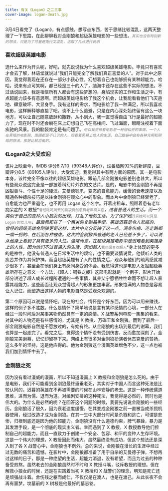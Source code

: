 ```yaml
---
title: 有关《Logan》之二三事
cover-image: logan-death.jpg
---
```


3月4日看完了《Logan》，有点感触，想写点东西，苦于思绪比较混乱，这两天整理了一下思路，在此聊聊我对金刚狼和超级英雄电影的一些想法。*<small><font color="grey">其实也没有特别新的想法，只是为了尽量避免行文混乱，选取了几点进行说明</font></small>*

### 喜欢超级英雄电影

选什么来作为开头呢，好吧，就先说说我为什么喜欢超级英雄电影。毕竟只有喜欢才会去了解，林语堂就说过“我们只能完全了解我们真正喜爱的人”。对于此中之原因，我觉得我现在还存在一部分小孩心性，幻想着自己也能够拥有某种超能力。哈哈，说来有点可笑啊，都已经是三十的人了，脑海中还存在这些不实际的想法。不过话说回来，我是相信所有人都会有这些梦想的，身陷现实的工作和生活之中，有点超能力该多有意思啊。而超级英雄电影给了我这个机会，让我能看看他们飞天遁地、肆意破坏、大显身手。我有这样的需求，而电影给了我一种满足，所以我喜欢电影，这样解释够直接了吧。谈不上什么逃避，只是在内心深处始终留有这么一块地方，可以让自己随意放肆和撒野。从小到大，我一直觉得自由飞行是最好的超能力了，现在时不时还会躺在床上幻想自己飞在高楼间、飞过海面，眼睛注视着下面疾驰的风景。我的脑袋肯定是有问题了。*<small><font color="grey">所以我觉得看电影是一种很私密的事情，一个人在黑暗的电影院，周围都是不认识的人，观看着荧幕上他人的生活，自己脑袋中会有各种光明和阴暗的想法，那是比较自由的。</font></small>*

### 《Logan》之大受欢迎

该片上映至今，IMDB 评分8.7/10（99348人评价），烂番茄网92%的新鲜度，豆瓣评分8.5（89105人评价），大受欢迎。我觉得其中有两方面的原因。其一是电影本身，该片完全不像以往的超级英雄电影，跟前几部金刚狼电影差别也甚大，所以有些观众说这完全是一部披着科幻片外衣的文艺片。是的，电影中的金刚狼不再是凶狠善斗、个性十足的硬汉。艾曼德钢爪，变态的自愈能力，缓慢的衰老速度以及精通各种搏杀技巧是以往金刚狼在观众心中的形象。而本片中金刚狼已经衰老了，自愈能力也严重退化，也不再用 Logan 这个名字。开着出租车，照顾着患有老年痴呆症的 X 教授*<small><font color="grey">曾经叱咤风云的脑袋竟然患有老年痴呆症</font></small>*，过着普通人的生活。而一个类似于自己的变种人小狼女的出现，打乱了他的生活。为了保护她*<small><font color="grey">其实她可以算是 Logan 的女儿吧</font></small>*，最后竟死在了一个粗劣的复制品手里。英雄迟暮是令人悲痛的，曾经的超级英雄金刚狼更是这样，本片中充分反映了这一点。满身伤病、连走路都一瘸一拐的、在后面各种被虐。这次的金刚狼和普通的老人已经差不多了，可以说从他身上看到了具有更多的人性。通常而言，在超级英雄电影中是很难看到英雄身上的人性，因为他们不过普通人的生活，例如超人*<small><font color="grey">我也很喜欢超人</font></small>*身上体现的更多的是神性，他没有普通人在日常生活中的烦恼，也不需要谈情说爱，他倾听人类的疾苦并作为其保护神。而当超级英雄有了人的性情之后，观众与他们的疏离感就减少很多了，甚至会在他们身上有感同身受的体会。我觉得这也是电影人发掘超级英雄所存在之意义一个方法，《超人：钢铁之躯》这部电影就是一个例子，影片开始部分讲述了超人成长过程所遭遇的一些事情，其养父宁愿牺牲性命而不想让超人暴露其超能力，这些画面让观众觉得超人的形象更加丰富。形象饱满的人物总是容易让人记住，而塑造出这样人物的电影自然是受观众欢迎的。

第二个原因可以说是情怀吧。现在的社会，情怀是个好东西，因为可以用来赚钱，这样的例子多不胜数。什么是情怀？简单地说是含有某种感情的心境，一部分人在经过一段时间后对某事某物仍然具有一定的感情。X 战警系列电影一集集的看来，对其中的人物还是有些感情的，尤其是 X 教授、万磁王和金刚狼。而到了最后一部金刚狼电影自然是不愿放过的，有始有终。从金刚狼的出场到最后的谢幕，我们也算是一起走完了。看完之后，觉得这个情怀没有受到伤害，反而愈加深刻了。金刚狼完美谢幕，记忆却留存下来。网络上有很多对金刚狼扮演者休杰克曼的赞扬，这么多年的坚持，这是他应得的。他为金刚狼这个漫画英雄增色不少，这一点也被我们加到情怀中去了。

### 金刚狼之死

因为没有看过漫威的漫画，所以不知道漫画上 X 教授和金刚狼是怎么死的。由于是电影，我们不可能看到金刚狼最终垂垂老死，其实对于中国人而言这种死法是比较认同的，迟暮的英雄在不再被需要的时候在山林安静的老去。这是一种传统儒道思维，进而为儒、退而为道。对编剧安排的这种死法，我觉得是必然的，同时也是伟大的。为什么是必然的呢？在回答这个问题的时候，我要先说说金刚狼的一些经历。金刚狼活了很久，因为衰老速度缓慢，在其变成金刚狼之前一直被当成杀戮机器使用，经过改造才成为金刚狼。在其一生中大部分时间是杀戮和逃亡，可谓是悲惨，归根到底还是因为他的超能力。金刚狼没有什么道德约束，脾气暴躁，暴力是其发泄手段，是一个彻底的现实主义者。幸而遇到了 X 教授，X 教授教导他们控制自己的超能力，而且一直致力于创建一个安全、包容、和平的变种人生存环境。这是一个伟大的理想，X 教授因此而伟大。虽然最终没有成功，但这个想法还是深入到了各 X 战警心中，金刚狼也不例外。总的来说，金刚狼在漫长的生涯中经过过无数的痛苦和遗憾。在影片中，金刚狼都准备了用于自杀的艾曼德子弹，不想再过这样的日子，那是一种绝望的生活，超能力消退，没有希望，而且为过去的种种备受煎熬。虽然老去的金刚狼虽然时不时和 X 教授斗嘴，驳斥教授的理想。但在解救小狼女的时候，还是在实践着当初 X 教授和 X 战警们的理念，明知是死亡还是顽强战斗着。舍伤残之躯而成仁，不仅仅是在渡人，也是在渡己，从此长夜不会再有噩梦。坟墓前的 X 树枝是他最好的墓志铭。